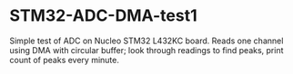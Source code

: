 # STM32-ADC-DMA-test1
Simple test of ADC on Nucleo STM32 L432KC board.
Reads one channel using DMA with circular buffer; look through readings to find peaks, print count of peaks every minute.
